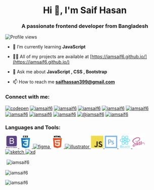 <h1 align="center">Hi 👋, I'm Saif Hasan</h1>
<h3 align="center">A passionate frontend developer from Bangladesh</h3>

![Profile views](https://gpvc.arturio.dev/iamsaif6)  


- 🌱 I’m currently learning **JavaScript**

- 👨‍💻 All of my projects are available at [https://iamsaif6.github.io/](https://iamsaif6.github.io/)

- 💬 Ask me about **JavaScript , CSS , Bootstrap**

- 📫 How to reach me **saifhassan399@gmail.com**

<h3 align="left">Connect with me:</h3>

<p align="left"> <a href="https://codepen.io/iamsaif6" target="blank"><img align="center" src='https://cdn.jsdelivr.net/npm/simple-icons@3.0.1/icons/codepen.svg' alt='codepen'  alt="iamsaif6" height="30" width="40" /></a>
<a href="https://dev.to/iamsaif6" target="blank"><img align="center" src="https://cdn.jsdelivr.net/npm/simple-icons@3.0.1/icons/dev-dot-to.svg" alt="iamsaif6" height="30" width="40" /></a>
<a href="https://twitter.com/realsaif6" target="blank"><img align="center" src="https://cdn.jsdelivr.net/npm/simple-icons@3.0.1/icons/twitter.svg" alt="iamsaif6" height="30" width="40" /></a>
<a href="https://linkedin.com/in/iamsaif6" target="blank"><img align="center" src="https://cdn.jsdelivr.net/npm/simple-icons@3.0.1/icons/linkedin.svg" alt="iamsaif6" height="30" width="40" /></a>
<a href="https://stackoverflow.com/users/13848555/iamsaif6" target="blank"><img align="center" src="https://cdn.jsdelivr.net/npm/simple-icons@3.0.1/icons/stackoverflow.svg" alt="iamsaif6" height="30" width="40" /></a>
<a href="https://fb.com/iamsaif6" target="blank"><img align="center" src="https://cdn.jsdelivr.net/npm/simple-icons@3.0.1/icons/facebook.svg" alt="iamsaif6" height="30" width="40" /></a>
<a href="https://instagram.com/iamsaif6" target="blank"><img align="center" src="https://cdn.jsdelivr.net/npm/simple-icons@3.0.1/icons/instagram.svg" alt="iamsaif6" height="30" width="40" /></a>
<a href="https://dribbble.com/iamsaif6" target="blank"><img align="center" src="https://cdn.jsdelivr.net/npm/simple-icons@3.13.0/icons/dribbble.svg" alt="iamsaif6" height="30" width="40" /></a>
<a href="https://www.behance.net/iamsaif6" target="blank"><img align="center" src="https://cdn.jsdelivr.net/npm/simple-icons@3.13.0/icons/behance.svg" alt="iamsaif6" height="30" width="40" /></a>
<a href="https://medium.com/@iamsaif6" target="blank"><img align="center" src="https://cdn.jsdelivr.net/npm/simple-icons@3.13.0/icons/medium.svg" alt="@iamsaif6" height="30" width="40" /></a>
<a href="https://www.hackerrank.com/iamsaif6" target="blank"><img align="center" src="https://cdn.jsdelivr.net/npm/simple-icons@3.13.0/icons/hackerrank.svg" alt="iamsaif6" height="30" width="40" /></a>
</p>

<h3 align="left">Languages and Tools:</h3>
<p align="left"> <a href="https://getbootstrap.com" target="_blank"> <img src="https://raw.githubusercontent.com/devicons/devicon/master/icons/bootstrap/bootstrap-plain-wordmark.svg" alt="bootstrap" width="40" height="40"/> </a> <a href="https://www.w3schools.com/css/" target="_blank"> <img src="https://raw.githubusercontent.com/devicons/devicon/master/icons/css3/css3-original-wordmark.svg" alt="css3" width="40" height="40"/> </a> <a href="https://www.figma.com/" target="_blank"> <img src="https://www.vectorlogo.zone/logos/figma/figma-icon.svg" alt="figma" width="40" height="40"/> </a> <a href="https://www.w3.org/html/" target="_blank"> <img src="https://raw.githubusercontent.com/devicons/devicon/master/icons/html5/html5-original-wordmark.svg" alt="html5" width="40" height="40"/> </a> <a href="https://www.adobe.com/in/products/illustrator.html" target="_blank"> <img src="https://www.vectorlogo.zone/logos/adobe_illustrator/adobe_illustrator-icon.svg" alt="illustrator" width="40" height="40"/> </a> <a href="https://developer.mozilla.org/en-US/docs/Web/JavaScript" target="_blank"> <img src="https://raw.githubusercontent.com/devicons/devicon/master/icons/javascript/javascript-original.svg" alt="javascript" width="40" height="40"/> </a> <a href="https://www.photoshop.com/en" target="_blank"> <img src="https://raw.githubusercontent.com/devicons/devicon/master/icons/photoshop/photoshop-line.svg" alt="photoshop" width="40" height="40"/> </a> <a href="https://reactjs.org/" target="_blank"> <img src="https://raw.githubusercontent.com/devicons/devicon/master/icons/react/react-original-wordmark.svg" alt="react" width="40" height="40"/> </a> <a href="https://sass-lang.com" target="_blank"> <img src="https://raw.githubusercontent.com/devicons/devicon/master/icons/sass/sass-original.svg" alt="sass" width="40" height="40"/> </a> <a href="https://www.sketch.com/" target="_blank"> <img src="https://www.vectorlogo.zone/logos/sketchapp/sketchapp-icon.svg" alt="sketch" width="40" height="40"/> </a> <a href="https://www.adobe.com/products/xd.html" target="_blank"> <img src="https://cdn.worldvectorlogo.com/logos/adobe-xd.svg" alt="xd" width="40" height="40"/> </a> </p>



<p>&nbsp;<img align="center" src="https://github-readme-stats.vercel.app/api?username=iamsaif6&show_icons=true&locale=en" alt="iamsaif6" /></p>

<p><img align="center" src="https://github-readme-streak-stats.herokuapp.com/?user=iamsaif6&" alt="iamsaif6" /></p>

<p><img align="left" src="https://github-readme-stats.vercel.app/api/top-langs?username=iamsaif6&show_icons=true&locale=en&layout=compact" alt="iamsaif6" /></p>


